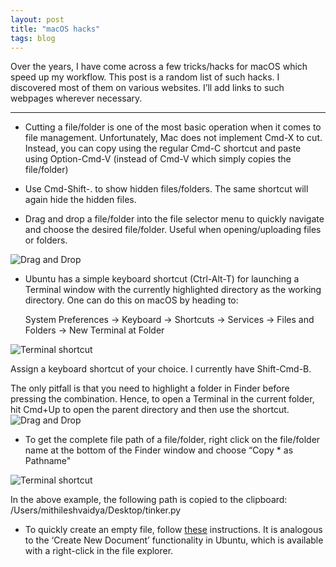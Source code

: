 ```yaml
---
layout: post
title: "macOS hacks"
tags: blog
---
```


Over the years, I have come across a few tricks/hacks for macOS which speed up my workflow. This post is a random list
of such hacks. I discovered most of them on various websites. I’ll add links to such webpages wherever necessary.

---

* Cutting a file/folder is one of the most basic operation when it comes to file management. Unfortunately, Mac does not implement Cmd-X to cut. Instead, you can copy using the regular Cmd-C shortcut and paste using Option-Cmd-V (instead of Cmd-V which simply copies the file/folder)

* Use Cmd-Shift-. to show hidden files/folders. The same shortcut will again hide the hidden files.

* Drag and drop a file/folder into the file selector menu to quickly navigate and choose the desired file/folder. Useful when opening/uploading files or folders.

![Drag and Drop]({{site.url}}/gifs/mac_tricks/drag.gif)

* Ubuntu has a simple keyboard shortcut (Ctrl-Alt-T) for launching a Terminal window with the currently highlighted
directory as the working directory. One can do this on macOS by heading to:

    System Preferences -> Keyboard -> Shortcuts -> Services -> Files and Folders -> New Terminal at Folder

![Terminal shortcut]({{site.url}}/imgs/mac_tricks/terminal.png)

Assign a keyboard shortcut of your choice. I currently have Shift-Cmd-B.

The only pitfall is that you need to highlight a folder in Finder before pressing the combination. Hence, to open a Terminal in the current folder, hit Cmd+Up to open the parent directory and then use the shortcut.
![Drag and Drop]({{site.url}}/gifs/mac_tricks/terminal.gif)

* To get the complete file path of a file/folder, right click on the file/folder name at the bottom of the Finder
window and choose “Copy * as Pathname"

![Terminal shortcut]({{site.url}}/imgs/mac_tricks/copy_path.png)

In the above example, the following path is copied to the clipboard:
/Users/mithileshvaidya/Desktop/tinker.py

* To quickly create an empty file, follow [these](https://medium.com/@a.m./create-shortcut-for-new-txt-or-any-file-in-osx-99df9973239) instructions.
It is analogous to the ‘Create New Document’ functionality in Ubuntu, which is available with a right-click in the file explorer.